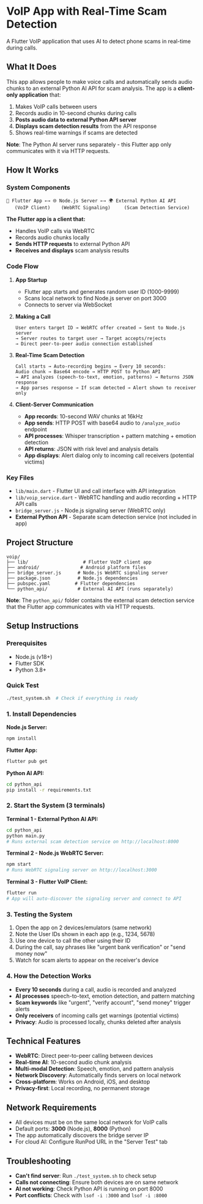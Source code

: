 # VoIP App with Real-Time Scam Detection

A Flutter VoIP application that uses AI to detect phone scams in real-time during calls.

## What It Does

This app allows people to make voice calls and automatically sends audio chunks to an external Python AI API for scam analysis. The app is a **client-only application** that:

1. Makes VoIP calls between users
2. Records audio in 10-second chunks during calls
3. **Posts audio data to external Python API server**
4. **Displays scam detection results** from the API response
5. Shows real-time warnings if scams are detected

**Note**: The Python AI server runs separately - this Flutter app only communicates with it via HTTP requests.

## How It Works

### System Components
```
📱 Flutter App ←→ 🌐 Node.js Server ←→ 🌍 External Python AI API
   (VoIP Client)    (WebRTC Signaling)     (Scam Detection Service)
```

**The Flutter app is a client that:**
- Handles VoIP calls via WebRTC
- Records audio chunks locally
- **Sends HTTP requests** to external Python API
- **Receives and displays** scam analysis results

### Code Flow

1. **App Startup**
   - Flutter app starts and generates random user ID (1000-9999)
   - Scans local network to find Node.js server on port 3000
   - Connects to server via WebSocket

2. **Making a Call**
   ```
   User enters target ID → WebRTC offer created → Sent to Node.js server
   → Server routes to target user → Target accepts/rejects
   → Direct peer-to-peer audio connection established
   ```

3. **Real-Time Scam Detection**
   ```
   Call starts → Auto-recording begins → Every 10 seconds:
   Audio chunk → Base64 encode → HTTP POST to Python API
   → API analyzes (speech-to-text, emotion, patterns) → Returns JSON response
   → App parses response → If scam detected → Alert shown to receiver only
   ```

4. **Client-Server Communication**
   - **App records**: 10-second WAV chunks at 16kHz
   - **App sends**: HTTP POST with base64 audio to `/analyze_audio` endpoint
   - **API processes**: Whisper transcription + pattern matching + emotion detection
   - **API returns**: JSON with risk level and analysis details
   - **App displays**: Alert dialog only to incoming call receivers (potential victims)

### Key Files

- `lib/main.dart` - Flutter UI and call interface with API integration
- `lib/voip_service.dart` - WebRTC handling and audio recording + HTTP API calls
- `bridge_server.js` - Node.js signaling server (WebRTC only)
- **External Python API** - Separate scam detection service (not included in app)

## Project Structure

```
voip/
├── lib/                    # Flutter VoIP client app
├── android/               # Android platform files  
├── bridge_server.js      # Node.js WebRTC signaling server
├── package.json          # Node.js dependencies
├── pubspec.yaml         # Flutter dependencies
└── python_api/           # External AI API (runs separately)
```

**Note**: The `python_api/` folder contains the external scam detection service that the Flutter app communicates with via HTTP requests.

## Setup Instructions

### Prerequisites
- Node.js (v18+)
- Flutter SDK
- Python 3.8+

### Quick Test
```bash
./test_system.sh  # Check if everything is ready
```

### 1. Install Dependencies

**Node.js Server:**
```bash
npm install
```

**Flutter App:**
```bash
flutter pub get
```

**Python AI API:**
```bash
cd python_api
pip install -r requirements.txt
```

### 2. Start the System (3 terminals)

**Terminal 1 - External Python AI API:**
```bash
cd python_api
python main.py
# Runs external scam detection service on http://localhost:8000
```

**Terminal 2 - Node.js WebRTC Server:**
```bash
npm start  
# Runs WebRTC signaling server on http://localhost:3000
```

**Terminal 3 - Flutter VoIP Client:**
```bash
flutter run
# App will auto-discover the signaling server and connect to API
```

### 3. Testing the System

1. Open the app on 2 devices/emulators (same network)
2. Note the User IDs shown in each app (e.g., 1234, 5678)
3. Use one device to call the other using their ID
4. During the call, say phrases like "urgent bank verification" or "send money now"
5. Watch for scam alerts to appear on the receiver's device

### 4. How the Detection Works

- **Every 10 seconds** during a call, audio is recorded and analyzed
- **AI processes** speech-to-text, emotion detection, and pattern matching
- **Scam keywords** like "urgent", "verify account", "send money" trigger alerts
- **Only receivers** of incoming calls get warnings (potential victims)
- **Privacy**: Audio is processed locally, chunks deleted after analysis

## Technical Features

- **WebRTC**: Direct peer-to-peer calling between devices
- **Real-time AI**: 10-second audio chunk analysis
- **Multi-modal Detection**: Speech, emotion, and pattern analysis  
- **Network Discovery**: Automatically finds servers on local network
- **Cross-platform**: Works on Android, iOS, and desktop
- **Privacy-first**: Local recording, no permanent storage

## Network Requirements

- All devices must be on the same local network for VoIP calls
- Default ports: **3000** (Node.js), **8000** (Python)
- The app automatically discovers the bridge server IP
- For cloud AI: Configure RunPod URL in the "Server Test" tab

## Troubleshooting

- **Can't find server**: Run `./test_system.sh` to check setup
- **Calls not connecting**: Ensure both devices are on same network
- **AI not working**: Check Python API is running on port 8000
- **Port conflicts**: Check with `lsof -i :3000` and `lsof -i :8000`
